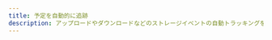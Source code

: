 ```yaml
---
title: 予定を自動的に追跡
description: アップロードやダウンロードなどのストレージイベントの自動トラッキングを有効にできます。 これを有効にすると、自動的に Amazon Pinpoint にストレージイベントが送信され、カスタムイベントの下の AWS Pinpoint Console 内でストレージイベントが表示されます。
---
```


<inline-fragment platform="js" src="~/lib/storage/fragments/js/autotrack.md"></inline-fragment>